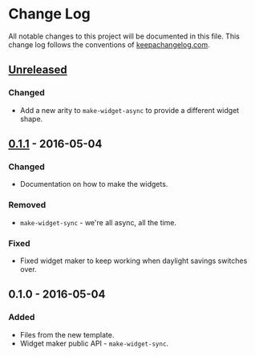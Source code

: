 # Change Log
All notable changes to this project will be documented in this file. This change log follows the conventions of [keepachangelog.com](http://keepachangelog.com/).

## [Unreleased]
### Changed
- Add a new arity to `make-widget-async` to provide a different widget shape.

## [0.1.1] - 2016-05-04
### Changed
- Documentation on how to make the widgets.

### Removed
- `make-widget-sync` - we're all async, all the time.

### Fixed
- Fixed widget maker to keep working when daylight savings switches over.

## 0.1.0 - 2016-05-04
### Added
- Files from the new template.
- Widget maker public API - `make-widget-sync`.

[Unreleased]: https://github.com/your-name/mksmarthack/compare/0.1.1...HEAD
[0.1.1]: https://github.com/your-name/mksmarthack/compare/0.1.0...0.1.1
